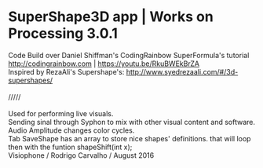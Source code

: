 # SuperShape3D app | Works on Processing 3.0.1

Code Build over Daniel Shiffman's CodingRainbow SuperFormula's tutorial
<br />
http://codingrainbow.com | https://youtu.be/RkuBWEkBrZA
<br />
Inspired by RezaAli's Supershape's: http://www.syedrezaali.com/#/3d-supershapes/
<br /><br />
/////
<br /><br />
Used for performing live visuals.
<br />
Sending sinal through Syphon to mix with other visual content and software. 
<br />
Audio Amplitude changes color cycles.
<br />
Tab SaveShape has an array to store nice shapes' definitions. that will loop then with the funtion shapeShift(int x);
<br />
Visiophone / Rodrigo Carvalho / August 2016

